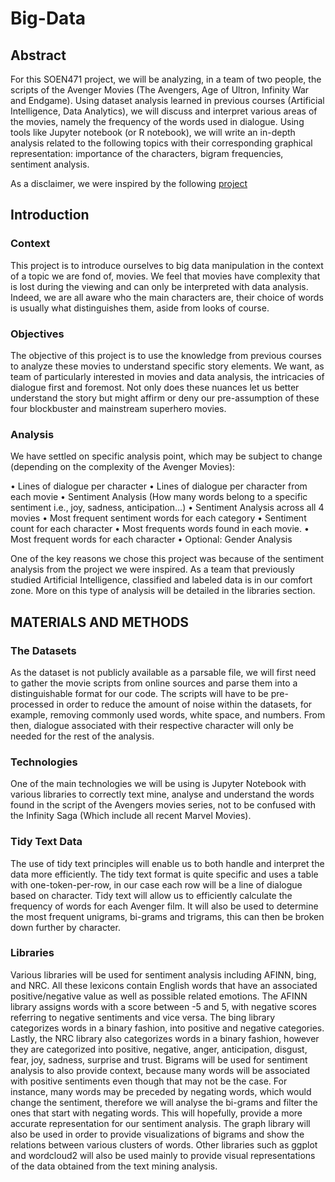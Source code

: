 # Big-Data

## Abstract

For this SOEN471 project, we will be analyzing, in a team of two people, the scripts of the Avenger Movies (The Avengers, Age of Ultron, Infinity War and Endgame). Using dataset analysis learned in previous courses (Artificial Intelligence, Data Analytics), we will discuss and interpret various areas of the movies, namely the frequency of the words used in dialogue. Using tools like Jupyter notebook (or R notebook), we will write an in-depth analysis related to the following topics with their corresponding graphical representation: importance of the characters, bigram frequencies, sentiment analysis.

As a disclaimer, we were inspired by the following [project](https://www.kaggle.com/xvivancos/analyzing-star-wars-movie-scripts/report)

## Introduction 

### Context
This project is to introduce ourselves to big data manipulation in the context of a topic we are fond of, movies. We feel that movies have complexity that is lost during the viewing and can only be interpreted with data analysis. Indeed, we are all aware who the main characters are, their choice of words is usually what distinguishes them, aside from looks of course.

### Objectives
The objective of this project is to use the knowledge from previous courses to analyze these movies to understand specific story elements. We want, as team of particularly interested in movies and data analysis, the intricacies of dialogue first and foremost. Not only does these nuances let us better understand the story but might affirm or deny our pre-assumption of these four blockbuster and mainstream superhero movies.

### Analysis
We have settled on specific analysis point, which may be subject to change (depending on the complexity of the Avenger Movies):

•	Lines of dialogue per character
•	Lines of dialogue per character from each movie
•	Sentiment Analysis (How many words belong to a specific sentiment i.e., joy, sadness, anticipation…)
•	Sentiment Analysis across all 4 movies
•	Most frequent sentiment words for each category
•	Sentiment count for each character
•	Most frequents words found in each movie.
•	Most frequent words for each character
•	Optional: Gender Analysis

One of the key reasons we chose this project was because of the sentiment analysis from the project we were inspired. As a team that previously studied Artificial Intelligence, classified and labeled data is in our comfort zone. More on this type of analysis will be detailed in the libraries section.

## MATERIALS AND METHODS

### The Datasets

As the dataset is not publicly available as a parsable file, we will first need to gather the movie scripts from online sources and parse them into a distinguishable format for our code. The scripts will have to be pre-processed in order to reduce the amount of noise within the datasets, for example, removing commonly used words, white space, and numbers. From then, dialogue associated with their respective character will only be needed for the rest of the analysis.

### Technologies
One of the main technologies we will be using is Jupyter Notebook with various libraries to correctly text mine, analyse and understand the words found in the script of the Avengers movies series, not to be confused with the Infinity Saga (Which include all recent Marvel Movies). 

### Tidy Text Data
The use of tidy text principles will enable us to both handle and interpret the data more efficiently. The tidy text format is quite specific and uses a table with one-token-per-row, in our case each row will be a line of dialogue based on character. Tidy text will allow us to efficiently calculate the frequency of words for each Avenger film. It will also be used to determine the most frequent unigrams, bi-grams and trigrams, this can then be broken down further by character. 

### Libraries
Various libraries will be used for sentiment analysis including AFINN, bing, and NRC. All these lexicons contain English words that have an associated positive/negative value as well as possible related emotions.
The AFINN library assigns words with a score between -5 and 5, with negative scores referring to negative sentiments and vice versa. The bing library categorizes words in a binary fashion, into positive and negative categories. Lastly, the NRC library also categorizes words in a binary fashion, however they are categorized into positive, negative, anger, anticipation, disgust, fear, joy, sadness, surprise and trust.
Bigrams will be used for sentiment analysis to also provide context, because many words will be associated with positive sentiments even though that may not be the case. For instance, many words may be preceded by negating words, which would change the sentiment, therefore we will analyse the bi-grams and filter the ones that start with negating words. This will hopefully, provide a more accurate representation for our sentiment analysis.
The graph library will also be used in order to provide visualizations of bigrams and show the relations between various clusters of words. Other libraries such as ggplot and wordcloud2 will also be used mainly to provide visual representations of the data obtained from the text mining analysis. 

